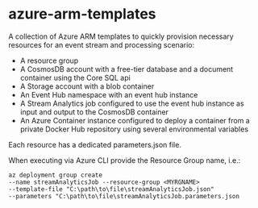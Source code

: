 # azure-arm-templates
A collection of Azure ARM templates to quickly provision necessary resources for an event stream and processing scenario:
- A resource group
- A CosmosDB account with a free-tier database and a document container using the Core SQL api
- A Storage account with a blob container
- An Event Hub namespace with an event hub instance
- A Stream Analytics job configured to use the event hub instance as input and output to the CosmosDB container
- An Azure Container instance configured to deploy a container from a private Docker Hub repository using several environmental variables

Each resource has a dedicated parameters.json file.

When executing via Azure CLI provide the Resource Group name, i.e.:
```
az deployment group create
--name streamAnalyticsJob --resource-group <MYRGNAME>
--template-file "C:\path\to\file\streamAnalyticsJob.json"
--parameters "C:\path\to\file\streamAnalyticsJob.parameters.json
```